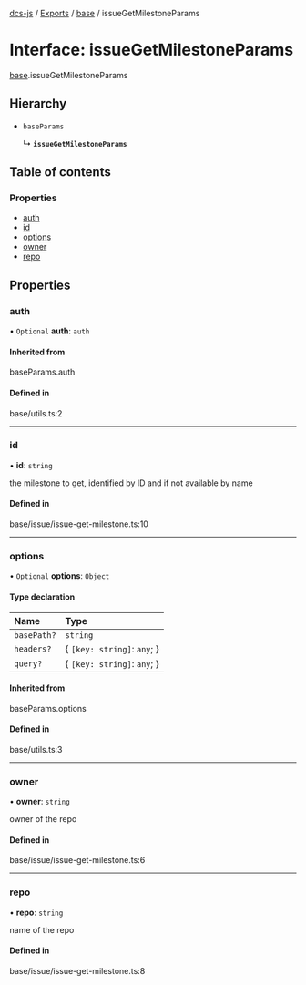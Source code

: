 [dcs-js](../README.md) / [Exports](../modules.md) / [base](../modules/base.md) / issueGetMilestoneParams

# Interface: issueGetMilestoneParams

[base](../modules/base.md).issueGetMilestoneParams

## Hierarchy

- `baseParams`

  ↳ **`issueGetMilestoneParams`**

## Table of contents

### Properties

- [auth](base.issueGetMilestoneParams.md#auth)
- [id](base.issueGetMilestoneParams.md#id)
- [options](base.issueGetMilestoneParams.md#options)
- [owner](base.issueGetMilestoneParams.md#owner)
- [repo](base.issueGetMilestoneParams.md#repo)

## Properties

### <a id="auth" name="auth"></a> auth

• `Optional` **auth**: `auth`

#### Inherited from

baseParams.auth

#### Defined in

base/utils.ts:2

___

### <a id="id" name="id"></a> id

• **id**: `string`

the milestone to get, identified by ID and if not available by name

#### Defined in

base/issue/issue-get-milestone.ts:10

___

### <a id="options" name="options"></a> options

• `Optional` **options**: `Object`

#### Type declaration

| Name | Type |
| :------ | :------ |
| `basePath?` | `string` |
| `headers?` | { `[key: string]`: `any`;  } |
| `query?` | { `[key: string]`: `any`;  } |

#### Inherited from

baseParams.options

#### Defined in

base/utils.ts:3

___

### <a id="owner" name="owner"></a> owner

• **owner**: `string`

owner of the repo

#### Defined in

base/issue/issue-get-milestone.ts:6

___

### <a id="repo" name="repo"></a> repo

• **repo**: `string`

name of the repo

#### Defined in

base/issue/issue-get-milestone.ts:8
